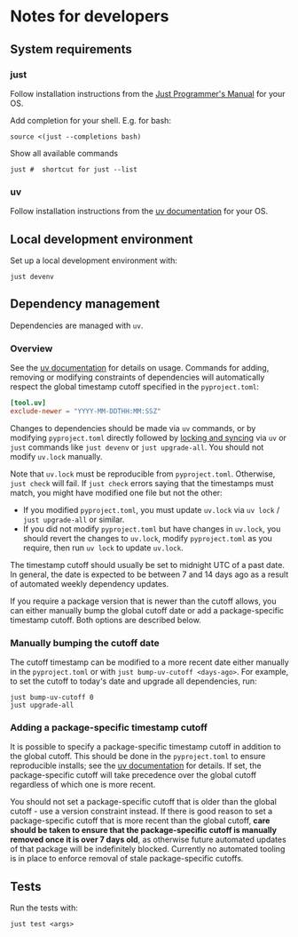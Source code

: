 # Notes for developers

## System requirements

### just

Follow installation instructions from the [Just Programmer's Manual](https://just.systems/man/en/chapter_4.html) for your OS.

Add completion for your shell. E.g. for bash:
```
source <(just --completions bash)
```

Show all available commands
```
just #  shortcut for just --list
```

### uv

Follow installation instructions from the [uv documentation](https://docs.astral.sh/uv/getting-started/installation/) for your OS.

## Local development environment


Set up a local development environment with:
```
just devenv
```

## Dependency management
Dependencies are managed with `uv`.

### Overview
See the [uv documentation](https://docs.astral.sh/uv/concepts/projects/dependencies) for details on usage.
Commands for adding, removing or modifying constraints of dependencies will automatically respect the
global timestamp cutoff specified in the `pyproject.toml`:
```toml
[tool.uv]
exclude-newer = "YYYY-MM-DDTHH:MM:SSZ"
```
Changes to dependencies should be made via `uv` commands, or by modifying `pyproject.toml` directly followed by
[locking and syncing](https://docs.astral.sh/uv/concepts/projects/sync/) via `uv` or `just` commands like
`just devenv` or `just upgrade-all`. You should not modify `uv.lock` manually.

Note that `uv.lock` must be reproducible from `pyproject.toml`. Otherwise, `just check` will fail.
If `just check` errors saying that the timestamps must match, you might have modified one file but not the other:
  - If you modified `pyproject.toml`, you must update `uv.lock` via `uv lock` / `just upgrade-all` or similar.
  - If you did not modify `pyproject.toml` but have changes in `uv.lock`, you should revert the changes to `uv.lock`,
  modify `pyproject.toml` as you require, then run `uv lock` to update `uv.lock`.

The timestamp cutoff should usually be set to midnight UTC of a past date.
In general, the date is expected to be between 7 and 14 days ago as a result of automated weekly dependency updates.

If you require a package version that is newer than the cutoff allows, you can either manually bump the global cutoff
date or add a package-specific timestamp cutoff. Both options are described below.

### Manually bumping the cutoff date
The cutoff timestamp can be modified to a more recent date either manually in the `pyproject.toml`
or with `just bump-uv-cutoff <days-ago>`.
For example, to set the cutoff to today's date and upgrade all dependencies, run:
```
just bump-uv-cutoff 0
just upgrade-all
```

### Adding a package-specific timestamp cutoff
It is possible to specify a package-specific timestamp cutoff in addition to the global cutoff.
This should be done in the `pyproject.toml` to ensure reproducible installs;
see the [uv documentation](https://docs.astral.sh/uv/reference/settings/#exclude-newer-package) for details.
If set, the package-specific cutoff will take precedence over the global cutoff regardless of which one is more recent.

You should not set a package-specific cutoff that is older than the global cutoff - use a version
constraint instead.
If there is good reason to set a package-specific cutoff that is more recent than the global cutoff,
**care should be taken to ensure that the package-specific cutoff is manually removed once it is over 7 days old**,
as otherwise future automated updates of that package will be indefinitely blocked.
Currently no automated tooling is in place to enforce removal of stale package-specific cutoffs.

## Tests
Run the tests with:
```
just test <args>
```

